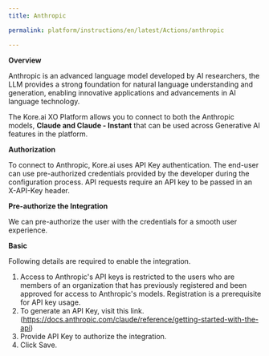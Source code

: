 ```yaml
---
title: Anthropic

permalink: platform/instructions/en/latest/Actions/anthropic

---
```


<base target="_blank">
<container>

**Overview**
 
Anthropic is an advanced language model developed by AI researchers, the LLM provides a strong foundation for natural language understanding and generation, enabling innovative applications and advancements in AI language technology.

The Kore.ai XO Platform allows you to connect to both the Anthropic models, **Claude and Claude - Instant** that can be used across Generative AI features in the platform.

</container>

<container>

**Authorization**
 
To connect to Anthropic, Kore.ai uses API Key authentication. The end-user can use pre-authorized credentials provided by the developer during the configuration process. API requests require an API key to be passed in an X-API-Key header. 

**Pre-authorize the Integration**
 
 We can pre-authorize the user with the credentials for a smooth user experience.

**Basic**
 
 Following details are required to enable the integration.

1. Access to Anthropic's API keys is restricted to the users who are members of an organization that has previously registered and been approved for access to Anthropic's models. Registration is a prerequisite for API key usage. 
2. To generate an API Key, visit this link.(https://docs.anthropic.com/claude/reference/getting-started-with-the-api)
3. Provide API Key to authorize the integration. 
4. Click Save.

</container>

